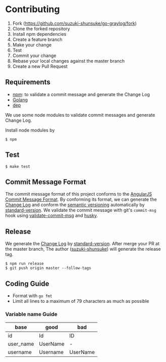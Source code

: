 # Contributing

1. Fork (https://github.com/suzuki-shunsuke/go-graylog/fork)
2. Clone the forked repository
3. Install npm dependencies
4. Create a feature branch
5. Make your change
6. Test
7. Commit your change
8. Rebase your local changes against the master branch
9. Create a new Pull Request

## Requirements

* [npm](https://www.npmjs.com/): to validate a commit message and generate the Change Log
* [Golang](https://golang.org/)
* [dep](https://golang.github.io/dep/)

We use some node modules to validate commit messages and generate Change Log.

Install node modules by

```
$ npm
```

## Test

```
$ make test
```

## Commit Message Format

The commit message format of this project conforms to the [AngularJS Commit Message Format](https://github.com/angular/angular.js/blob/master/CONTRIBUTING.md#commit-message-format).
By conforming its format, we can generate the [Change Log](CHANGELOG.md) and conform the [semantic versioning](http://semver.org/) automatically by [standard-version](https://www.npmjs.com/package/standard-version).
We validate the commit message with git's `commit-msg` hook using [validate-commit-msg](https://www.npmjs.com/package/validate-commit-msg) and [husky](https://www.npmjs.com/package/husky).

## Release

We generate the [Change Log](CHANGELOG.md) by [standard-version](https://www.npmjs.com/package/standard-version).
After merge your PR at the master branch,
The author ([suzuki-shunsuke](https://github.com/suzuki-shunsuke)) will generate the release tag.

```
$ npm run release
$ git push origin master --follow-tags
```

## Coding Guide

* Format with `go fmt`
* Limit all lines to a maximum of 79 characters as much as possible

### Variable name Guide

base | good | bad
--- | --- | ---
id | Id | ID
user_name | UserName | -
username | Username | UserName
